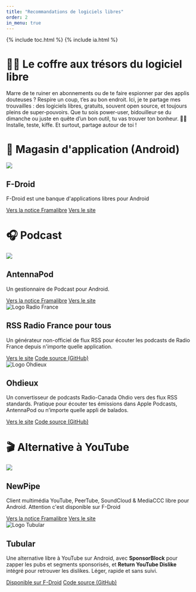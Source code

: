 ```yaml
---
title: "Recommandations de logiciels libres"
order: 2
in_menu: true
---
```

{% include toc.html %}
{% include ia.html %} 

# 🧙‍♂️ Le coffre aux trésors du logiciel libre 
Marre de te ruiner en abonnements ou de te faire espionner par des applis douteuses ? Respire un coup, t’es au bon endroit. Ici, je te partage mes trouvailles : des logiciels libres, gratuits, souvent open source, et toujours pleins de super-pouvoirs. Que tu sois power-user, bidouilleur·se du dimanche ou juste en quête d’un bon outil, tu vas trouver ton bonheur. 🚀💡
Installe, teste, kiffe. Et surtout, partage autour de toi ! 

# 📲 Magasin d'application (Android) 


  <article class="framalibre-notice">
    <div>
      <img src="https://framalibre.org/images/logo/F-Droid.png">
    </div>
    <div>
      <h2>F-Droid</h2>
      <p>F-Droid est une banque d'applications libres pour Android</p>
      <div>
        <a href="https://framalibre.org/notices/f-droid.html">Vers la notice Framalibre</a>
        <a href="https://f-droid.org/repository/browse/?fdfilter=f-droid&amp;fdid=org.fdroid.fdroid">Vers le site</a>
      </div>
    </div>
  </article>


# 🎧 Podcast 

  <article class="framalibre-notice">
    <div>
      <img src="https://framalibre.org/images/logo/AntennaPod.png">
    </div>
    <div>
      <h2>AntennaPod</h2>
      <p>Un gestionnaire de Podcast pour Android.</p>
      <div>
        <a href="https://framalibre.org/notices/antennapod.html">Vers la notice Framalibre</a>
        <a href="http://antennapod.org/">Vers le site</a>
      </div>
    </div>
  </article> 

<article class="framalibre-notice">
  <div>
    <img src="https://play-lh.googleusercontent.com/5XTJ5VE0oFsiqg0Rd5kOtRxEJgEhAWhHSXbUMZxxGdErc8otNAoZJOfHRYY3OdAdumY" alt="Logo Radio France">
  </div>
  <div>
    <h2>RSS Radio France pour tous</h2>
    <p>Un générateur non-officiel de flux RSS pour écouter les podcasts de Radio France depuis n'importe quelle application.</p>
    <div>
      <a href="https://radio-france-rss.aerion.workers.dev/">Vers le site</a>
      <a href="https://github.com/Aerion79/radio-france-rss">Code source (GitHub)</a>
    </div>
  </div>
</article>

<article class="framalibre-notice">
  <div>
    <img src="https://yt3.googleusercontent.com/Z14ez1IFdG2ytrfEPqXavVGpQsfy3L3TQhx2DlOb0i9AT4LvWkybz3qANH6x3vnFgdwWh7PC=s900-c-k-c0x00ffffff-no-rj" alt="Logo Ohdieux">
  </div>
  <div>
    <h2>Ohdieux</h2>
    <p>Un convertisseur de podcasts Radio-Canada Ohdio vers des flux RSS standards. Pratique pour écouter tes émissions dans Apple Podcasts, AntennaPod ou n’importe quelle appli de balados.</p>
    <div>
      <a href="https://ohdieux.ligature.ca/">Vers le site</a>
      <a href="https://github.com/keotl/ohdieux">Code source (GitHub)</a>
    </div>
  </div>
</article> 

# 🎬 Alternative à YouTube


  <article class="framalibre-notice">
    <div>
      <img src="https://framalibre.org/images/logo/NewPipe.png">
    </div>
    <div>
      <h2>NewPipe</h2>
      <p>Client multimédia YouTube, PeerTube, SoundCloud &amp; MediaCCC libre pour Android. Attention c'est disponible sur F-Droid</p>
      <div>
        <a href="https://framalibre.org/notices/newpipe.html">Vers la notice Framalibre</a>
        <a href="https://newpipe.net">Vers le site</a>
      </div>
    </div>
  </article>

<article class="framalibre-notice">
  <div>
    <img src="https://f-droid.org/repo/org.polymorphicshade.tubular/en-US/icon_dLI67gtj-J3IxbgK5GZQAKkBCOQ7j1yxVLk5Zzaxw0s=.png" alt="Logo Tubular">
  </div>
  <div>
    <h2>Tubular</h2>
    <p>Une alternative libre à YouTube sur Android, avec <strong>SponsorBlock</strong> pour zapper les pubs et segments sponsorisés, et <strong>Return YouTube Dislike</strong> intégré pour retrouver les dislikes. Léger, rapide et sans suivi.</p>
    <div>
      <a href="https://f-droid.org/fr/packages/org.polymorphicshade.tubular/">Disponible sur F-Droid</a>
      <a href="https://github.com/PolymorphicShade/Tubular">Code source (GitHub)</a>
    </div>
  </div>
</article> 